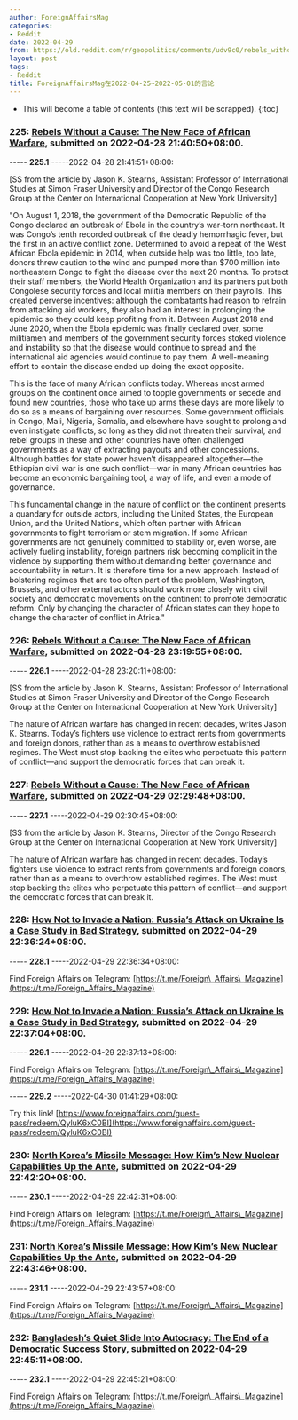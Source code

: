 ```yaml
---
author: ForeignAffairsMag
categories:
- Reddit
date: 2022-04-29
from: https://old.reddit.com/r/geopolitics/comments/udv9c0/rebels_without_a_cause_the_new_face_of_african/
layout: post
tags:
- Reddit
title: ForeignAffairsMag在2022-04-25~2022-05-01的言论
---
```


* This will become a table of contents (this text will be scrapped).
{:toc}

### 225: [Rebels Without a Cause: The New Face of African Warfare](https://old.reddit.com/r/geopolitics/comments/udv9c0/rebels_without_a_cause_the_new_face_of_african/), submitted on 2022-04-28 21:40:50+08:00.

----- __225.1__ -----2022-04-28 21:41:51+08:00:

\[SS from the article by Jason K. Stearns, Assistant Professor of International Studies at Simon Fraser University and Director of the Congo Research Group at the Center on International Cooperation at New York University\]

"On August 1, 2018, the government of the Democratic Republic of the Congo declared an outbreak of Ebola in the country’s war-torn northeast. It was Congo’s tenth recorded outbreak of the deadly hemorrhagic fever, but the first in an active conflict zone. Determined to avoid a repeat of the West African Ebola epidemic in 2014, when outside help was too little, too late, donors threw caution to the wind and pumped more than $700 million into northeastern Congo to fight the disease over the next 20 months. To protect their staff members, the World Health Organization and its partners put both Congolese security forces and local militia members on their payrolls. This created perverse incentives: although the combatants had reason to refrain from attacking aid workers, they also had an interest in prolonging the epidemic so they could keep profiting from it. Between August 2018 and June 2020, when the Ebola epidemic was finally declared over, some militiamen and members of the government security forces stoked violence and instability so that the disease would continue to spread and the international aid agencies would continue to pay them. A well-meaning effort to contain the disease ended up doing the exact opposite.  


This is the face of many African conflicts today. Whereas most armed groups on the continent once aimed to topple governments or secede and found new countries, those who take up arms these days are more likely to do so as a means of bargaining over resources. Some government officials in Congo, Mali, Nigeria, Somalia, and elsewhere have sought to prolong and even instigate conflicts, so long as they did not threaten their survival, and rebel groups in these and other countries have often challenged governments as a way of extracting payouts and other concessions. Although battles for state power haven’t disappeared altogether—the Ethiopian civil war is one such conflict—war in many African countries has become an economic bargaining tool, a way of life, and even a mode of governance.  


This fundamental change in the nature of conflict on the continent presents a quandary for outside actors, including the United States, the European Union, and the United Nations, which often partner with African governments to fight terrorism or stem migration. If some African governments are not genuinely committed to stability or, even worse, are actively fueling instability, foreign partners risk becoming complicit in the violence by supporting them without demanding better governance and accountability in return. It is therefore time for a new approach. Instead of bolstering regimes that are too often part of the problem, Washington, Brussels, and other external actors should work more closely with civil society and democratic movements on the continent to promote democratic reform. Only by changing the character of African states can they hope to change the character of conflict in Africa."

### 226: [Rebels Without a Cause: The New Face of African Warfare](https://old.reddit.com/r/TrueReddit/comments/udxg0u/rebels_without_a_cause_the_new_face_of_african/), submitted on 2022-04-28 23:19:55+08:00.

----- __226.1__ -----2022-04-28 23:20:11+08:00:

\[SS from the article by Jason K. Stearns, Assistant Professor of International Studies at Simon Fraser University and Director of the Congo Research Group at the Center on International Cooperation at New York University\]

The nature of African warfare has changed in recent decades, writes Jason K. Stearns. Today’s fighters use violence to extract rents from governments and foreign donors, rather than as a means to overthrow established regimes. The West must stop backing the elites who perpetuate this pattern of conflict—and support the democratic forces that can break it.

### 227: [Rebels Without a Cause: The New Face of African Warfare](https://old.reddit.com/r/Africa/comments/ue1r9p/rebels_without_a_cause_the_new_face_of_african/), submitted on 2022-04-29 02:29:48+08:00.

----- __227.1__ -----2022-04-29 02:30:45+08:00:

\[SS from the article by Jason K. Stearns, Director of the Congo Research Group at the Center on International Cooperation at New York University\]  


The nature of African warfare has changed in recent decades. Today’s fighters use violence to extract rents from governments and foreign donors, rather than as a means to overthrow established regimes. The West must stop backing the elites who perpetuate this pattern of conflict—and support the democratic forces that can break it.

### 228: [How Not to Invade a Nation: Russia’s Attack on Ukraine Is a Case Study in Bad Strategy](https://old.reddit.com/r/UkrainianConflict/comments/uenbd4/how_not_to_invade_a_nation_russias_attack_on/), submitted on 2022-04-29 22:36:24+08:00.

----- __228.1__ -----2022-04-29 22:36:34+08:00:

Find Foreign Affairs on Telegram: [https://t.me/Foreign\_Affairs\_Magazine](https://t.me/Foreign_Affairs_Magazine)

### 229: [How Not to Invade a Nation: Russia’s Attack on Ukraine Is a Case Study in Bad Strategy](https://old.reddit.com/r/ukraine/comments/uenbvx/how_not_to_invade_a_nation_russias_attack_on/), submitted on 2022-04-29 22:37:04+08:00.

----- __229.1__ -----2022-04-29 22:37:13+08:00:

Find Foreign Affairs on Telegram: [https://t.me/Foreign\_Affairs\_Magazine](https://t.me/Foreign_Affairs_Magazine)

----- __229.2__ -----2022-04-30 01:41:29+08:00:

Try this link! [https://www.foreignaffairs.com/guest-pass/redeem/QyluK6xC0BI](https://www.foreignaffairs.com/guest-pass/redeem/QyluK6xC0BI)

### 230: [North Korea’s Missile Message: How Kim’s New Nuclear Capabilities Up the Ante](https://old.reddit.com/r/northkorea/comments/uenfuj/north_koreas_missile_message_how_kims_new_nuclear/), submitted on 2022-04-29 22:42:20+08:00.

----- __230.1__ -----2022-04-29 22:42:31+08:00:

Find Foreign Affairs on Telegram: [https://t.me/Foreign\_Affairs\_Magazine](https://t.me/Foreign_Affairs_Magazine)

### 231: [North Korea’s Missile Message: How Kim’s New Nuclear Capabilities Up the Ante](https://old.reddit.com/r/korea/comments/uengye/north_koreas_missile_message_how_kims_new_nuclear/), submitted on 2022-04-29 22:43:46+08:00.

----- __231.1__ -----2022-04-29 22:43:57+08:00:

Find Foreign Affairs on Telegram: [https://t.me/Foreign\_Affairs\_Magazine](https://t.me/Foreign_Affairs_Magazine)

### 232: [Bangladesh’s Quiet Slide Into Autocracy: The End of a Democratic Success Story](https://old.reddit.com/r/bangladesh/comments/ueni1c/bangladeshs_quiet_slide_into_autocracy_the_end_of/), submitted on 2022-04-29 22:45:11+08:00.

----- __232.1__ -----2022-04-29 22:45:21+08:00:

Find Foreign Affairs on Telegram: [https://t.me/Foreign\_Affairs\_Magazine](https://t.me/Foreign_Affairs_Magazine)

